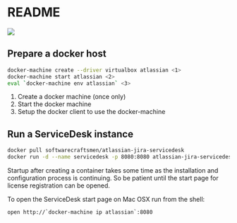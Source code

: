 # README

[![](https://badge.imagelayers.io/softwarecraftsmen/atlassian-jira-servicedesk:latest.svg)](https://imagelayers.io/?images=softwarecraftsmen/atlassian-jira-servicedesk:latest)

## Prepare a docker host

```sh
docker-machine create --driver virtualbox atlassian <1>
docker-machine start atlassian <2>
eval `docker-machine env atlassian` <3>
```

1. Create a docker machine (once only)
2. Start the docker machine
3. Setup the docker client to use the docker-machine

## Run a ServiceDesk instance

```sh
docker pull softwarecraftsmen/atlassian-jira-servicedesk
docker run -d --name servicedesk -p 8080:8080 atlassian-jira-servicedesk
```

Startup after creating a container takes some time as the installation and configuration process is continuing.
So be patient until the start page for license registration can be opened.

To open the ServiceDesk start page on Mac OSX run from the shell:
```
open http://`docker-machine ip atlassian`:8080
```
